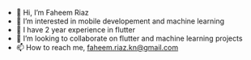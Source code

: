 - 👋 Hi, I’m Faheem Riaz
- 👀 I’m interested in mobile developement and machine learning
- 🌱 I have 2 year experience in flutter
- 💞️ I’m looking to collaborate on flutter and machine learning projects
- 📫 How to reach me, faheem.riaz.kn@gmail.com
